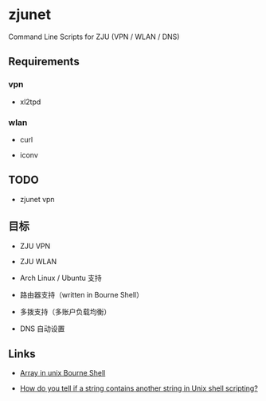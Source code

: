 # zjunet

Command Line Scripts for ZJU (VPN / WLAN / DNS)

## Requirements

### vpn

- xl2tpd

### wlan

- curl

- iconv

## TODO

- zjunet vpn

## 目标

- ZJU VPN

- ZJU WLAN

- Arch Linux / Ubuntu 支持

- 路由器支持（written in Bourne Shell）

- 多拨支持（多账户负载均衡）

- DNS 自动设置

## Links

- [Array in unix Bourne Shell](http://unix.stackexchange.com/questions/137566/array-in-unix-bourne-shell)

- [How do you tell if a string contains another string in Unix shell scripting?](http://stackoverflow.com/questions/2829613/how-do-you-tell-if-a-string-contains-another-string-in-unix-shell-scripting)
